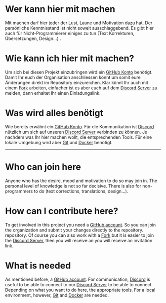 # Wer kann hier mit machen

Mit machen darf hier jeder der Lust, Laune und Motivation dazu hat.
Der persönliche Kenntnisstand ist nicht soweit ausschlaggebend. Es gibt hier auch
für Nicht-Programmierer einiges zu tun (Text Korrekturen, Übersetzungen, Design...) .

# Wie kann ich hier mit machen?

Um sich bei diesen Projekt einzubringen wird ein [GitHub Konto](https://github.com/) benötigt.
Damit Ihr euch der Organisation anschliessen könnt um somit eure Änderungen direkt im Repository
einzureichen. Klar könnt Ihr auch mit einem [Fork](https://docs.github.com/de/pull-requests/collaborating-with-pull-requests/working-with-forks/about-forks) 
arbeiten, einfacher ist es aber euch auf dem [Discord Server](https://discord.gg/5BUFEJBBdW) zu melden, dann
erhaltet Ihr einen Einladungslink.

# Was wird alles benötigt

Wie bereits erwähnt ein [GitHub Konto](https://github.com/).
Für die Kommunikation ist [Discord](https://discord.com/) nützlich um sich auf unseren [Discord Server](https://discord.gg/5BUFEJBBdW) 
verbinden zu können.
Je nachdem was Ihr hier machen wollt, die entsprechenden Tools.
Für eine lokale Umgebung wird aber [Git](https://git-scm.com/) und [Docker](https://www.docker.com/products/docker-desktop/)
benötigt.

---

# Who can join here

Anyone who has the desire, mood and motivation to do so may join in.
The personal level of knowledge is not so far decisive. There is also
for non-programmers to do (text corrections, translations, design...).

# How can I contribute here?

To get involved in this project you need a [GitHub account](https://github.com/).
So you can join the organization and submit your changes directly to the repository.
repository. Of course you can also work with a [Fork](https://docs.github.com/de/pull-requests/collaborating-with-pull-requests/working-with-forks/about-forks)
but it is easier to join the [Discord Server](https://discord.gg/5BUFEJBBdW), then you will receive an
you will receive an invitation link.

# What is needed

As mentioned before, a [GitHub account](https://github.com/).
For communication, [Discord](https://discord.com/) is useful to be able to connect to our [Discord Server](https://discord.gg/5BUFEJBBdW)
to be able to connect.
Depending on what you want to do here, the appropriate tools.
For a local environment, however, [Git](https://git-scm.com/) and [Docker](https://www.docker.com/products/docker-desktop/)
are needed.
